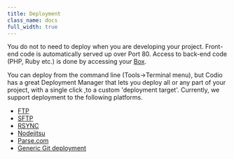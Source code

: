 ```yaml
---
title: Deployment
class_name: docs
full_width: true
---
```


You do not to need to deploy when you are developing your project. Front-end code is automatically served up over Port 80. Access to back-end code (PHP, Ruby etc.) is done by accessing your [Box](/docs/ide/boxes/access/ext-access).

You can deploy from the command line (Tools->Terminal menu), but Codio has a great Deployment Manager that lets you deploy all or any part of your project, with a single click ,to a custom 'deployment target'. Currently, we support deployment to the following platforms.

- [FTP](/docs/ide/tools/deployment/type-ftp/)
- [SFTP](/docs/ide/tools/deployment/type-sftp/)
- [RSYNC](/docs/ide/tools/deployment/type-rsync/)
- [Nodejitsu](/docs/ide/tools/deployment/type-nj/)
- [Parse.com](/docs/ide/tools/deployment/type-parse/)
- [Generic Git deployment](/docs/ide/tools/deployment/type-git/)
